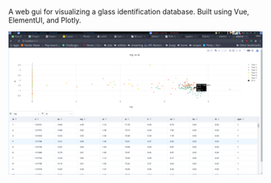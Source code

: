 A web gui for visualizing a glass identification database. Built using Vue, ElementUI, and Plotly.

![alt tag](/demo.png?raw=true)
